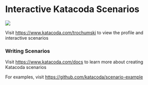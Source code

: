 # Interactive Katacoda Scenarios

[![](http://shields.katacoda.com/katacoda/trochumski/count.svg)](https://www.katacoda.com/trochumski "Get your profile on Katacoda.com")

Visit https://www.katacoda.com/trochumski to view the profile and interactive scenarios

### Writing Scenarios
Visit https://www.katacoda.com/docs to learn more about creating Katacoda scenarios

For examples, visit https://github.com/katacoda/scenario-example
